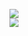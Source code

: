 [![](https://img.shields.io/badge/Made%20With-Github%20Spray-lightgrey.svg?style=for-the-badge&logo=github)](https://github.com/Annihil/github-spray#26538)  
[![](https://i.imgur.com/2DrTn0Z.gif)](https://github.com/Annihil/github-spray)